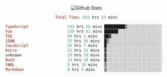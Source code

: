 <!DOCTYPE html>
<body>
<div align="center">
  
  ![Github Stats](https://github-readme-stats.vercel.app/api?username=verycrunchy&show_icons=true&theme=radical)

<!--START_SECTION:waka-->

```ruby
Total Time: 652 hrs 23 mins

TypeScript                 242 hrs 26 mins █████████▒░░░░░░░░░░░░░░░   37.17 %
Vue                        159 hrs 41 mins ██████░░░░░░░░░░░░░░░░░░░   24.48 %
TSX                        69 hrs 1 mins   ██▓░░░░░░░░░░░░░░░░░░░░░░   10.58 %
JSON                       35 hrs 26 mins  █▒░░░░░░░░░░░░░░░░░░░░░░░   05.43 %
JavaScript                 26 hrs 7 mins   █░░░░░░░░░░░░░░░░░░░░░░░░   04.00 %
Astro                      21 hrs 35 mins  ▓░░░░░░░░░░░░░░░░░░░░░░░░   03.31 %
unknown                    19 hrs 50 mins  ▓░░░░░░░░░░░░░░░░░░░░░░░░   03.04 %
Bash                       14 hrs 38 mins  ▓░░░░░░░░░░░░░░░░░░░░░░░░   02.24 %
YAML                       8 hrs 18 mins   ▒░░░░░░░░░░░░░░░░░░░░░░░░   01.27 %
Markdown                   8 hrs 9 mins    ▒░░░░░░░░░░░░░░░░░░░░░░░░   01.25 %
```

<!--END_SECTION:waka-->
</div>
</body>
</html>

